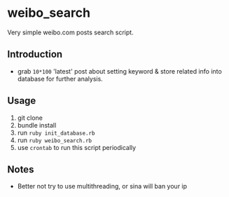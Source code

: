 # weibo_search
Very simple weibo.com posts search script.
## Introduction
* grab `10*100` 'latest' post about setting keyword & store related info into database for further analysis.
## Usage
1. git clone
2. bundle install
3. run `ruby init_database.rb`
4. run `ruby weibo_search.rb`
5. use `crontab` to run this script periodically
## Notes
* Better not try to use multithreading, or sina will ban your ip
